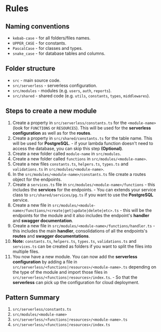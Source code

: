 # Rules

## Naming conventions

- `kebab-case` - for all folders/files names.
- `UPPER_CASE` - for constants.
- `PascalCase` - for classes and types.
- `snake_case` - for database tables and columns.

## Folder structure

- `src` - main source code.
- `src/serverless` - serverless configuration.
- `src/modules` - modules (e.g. `users`, `auth`, `reports`).
- `src/shared` - shared code (e.g. `utils`, `constants`, `types`, `middlewares`).

## Steps to create a new module

1. Create a property in `src/serverless/constants.ts` for the `<module-name>` (look for `FUNCTIONS` or `RESOURCES`). This will be used for the **serverless configuration** as well as for the **routes**.
2. Create a property in `src/shared/constants.ts` for the table name. This will be used for **PostgreSQL**. - if your lambda function doesn't need to access the database, you can skip this step **(Optional)**.
3. Create a new folder called `module-name` in `src/modules`.
4. Create a new folder called `functions` in `src/modules/<module-name>`.
5. Create a new files `constants.ts`, `helpers.ts`, `types.ts` and `validations.ts` in `src/modules/<module-name>`.
6. In the `src/modules/<module-name>/constants.ts` file create a routes object for the endpoints.
7. Create a `services.ts` file in `src/modules/<module-name>/functions` - this includes the **services** for the endpoints. - You can extends your service class to `src/shared/services/pg.ts` if you want to use the **PostgreSQL** service.
8. Create a new file in `src/modules/<module-name>/functions/<create|get|update|delete|etc>.ts` - this will be the endpoints for the module and it also includes the endpoint's **handler** and **swagger documentation**.
9. Create a new file in `src/modules/<module-name>/functions/handler.ts` - this includes the main **handler**, consolidations of all the endpoints's **routes** and **swagger documentations**.
10. **Note:** `constants.ts`, `helpers.ts`, `types.ts`, `validations.ts` and `services.ts` can be created as folders if you want to split the files into multiple files.
11. You now have a new module. You can now add the **serverless configuration** by adding a file in `src/serverless/<functions|resources>/<module-name>.ts` depending on the type of the module and import those files in `src/serverless/<functions|resources>/index.ts`. - So that the **serverless** can pick up the configuration for cloud deployment.

## Pattern Summary

1. `src/serverless/constants.ts`
2. `src/modules/<module-name>`
3. `src/serverless/<functions|resources>/<module-name>.ts`
4. `src/serverless/<functions|resources>/index.ts`
